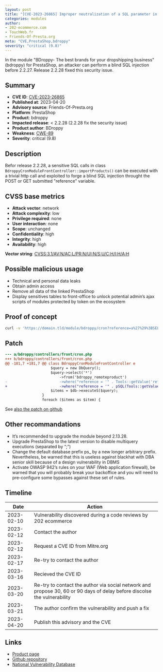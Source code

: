 ```yaml
---
layout: post
title: "[CVE-2023-26865] Improper neutralization of a SQL parameter in bdroppy module for PrestaShop"
categories: modules
author:
- 202-ecommerce.com
- TouchWeb.fr
- Friends-Of-Presta.org
meta: "CVE,PrestaShop,bdroppy"
severity: "critical (9.8)"
---
```


In the module "BDroppy- The best brands for your dropshipping business" (bdroppy) for PrestaShop, an attacker can perform a blind SQL injection before 2.2.27. Release 2.2.28 fixed this security issue.

## Summary

* **CVE ID**: [CVE-2023-26865](https://cve.mitre.org/cgi-bin/cvename.cgi?name=CVE-2023-26865)
* **Published at**: 2023-04-20
* **Advisory source**: Friends-Of-Presta.org
* **Platform**: PrestaShop
* **Product**: bdroppy
* **Impacted release**: < 2.2.28 (2.2.28 fix the security issue)
* **Product author**: BDroppy
* **Weakness**: [CWE-89](https://cwe.mitre.org/data/definitions/89.html)
* **Severity**: critical (9.8)

## Description

Befor release 2.2.28, a sensitive SQL calls in class `BdroppyCronModuleFrontController::importProducts()` can be executed with a trivial http call and exploited to forge a blind SQL injection throught the POST or GET submitted "reference" variable.


## CVSS base metrics

* **Attack vector**: network
* **Attack complexity**: low
* **Privilege required**: none
* **User interaction**: none
* **Scope**: unchanged
* **Confidentiality**: high
* **Integrity**: high
* **Availability**: high

**Vector string**: [CVSS:3.1/AV:N/AC:L/PR:N/UI:N/S:U/C:H/I:H/A:H](https://nvd.nist.gov/vuln-metrics/cvss/v3-calculator?vector=AV:N/AC:L/PR:N/UI:N/S:U/C:H/I:H/A:H)

## Possible malicious usage

* Technical and personal data leaks
* Obtain admin access
* Remove all data of the linked PrestaShop
* Display sensitives tables to front-office to unlock potential admin’s ajax scripts of modules protected by token on the ecosystem


## Proof of concept

```bash
curl -v 'https://domain.tld/module/bdroppy/cron?reference=a%27%29%3BSELECT%20SLEEP%2825%29%3B--'
```

## Patch

```diff
--- a/bdroppy/controllers/front/cron.php
+++ b/bdroppy/controllers/front/cron.php
@@ -181,7 +181,7 @@ class BdroppyCronModuleFrontController e
                     $query = new DbQuery();
                     $query->select('*')
                         ->from('bdroppy_remoteproduct')
-                        ->where("reference = '" . Tools::getValue('reference') . "'");
+                        ->where("reference = '" . pSQL(Tools::getValue('reference')) . "'");
                     $items = $db->executeS($query);
                 }
                 foreach ($items as $item) {
```

See [also the patch on github](https://github.com/idt-spa/bdroppy-prestashop-plugin/commit/ec5903b88a898163727a396b9cb5bc3de86ef450.patch)

## Other recommandations

* It’s recommended to upgrade the module beyond 2.13.28.
* Upgrade PrestaShop to the latest version to disable multiquery executions (separated by “;”)
* Change the default database prefix ps_ by a new longer arbitrary prefix. Nevertheless, be warned that this is useless against blackhat with DBA senior skill because of a design vulnerability in DBMS
* Activate OWASP 942’s rules on your WAF (Web application firewall), be warned that you will probably break your backoffice and you will need to pre-configure some bypasses against these set of rules.


## Timeline

| Date | Action |
|--|--|
| 2023-02-10 |Vulnerability discovered during a code reviews by 202 ecommerce|
| 2023-02-12 |Contact the author|
| 2023-02-12 |Request a CVE ID from Mitre.org|
| 2023-02-17 |Re-try to contact the author|
| 2023-03-16 |Recieved the CVE ID|
| 2023-03-20 |Re-try to contact the author via social network and propose 30, 60 or 90 days of delay before discolse the vulnerability|
| 2023-03-21 |The author confirm the vulnerability and push a fix|
| 2023-04-20 |Publish this advisory and the CVE|

## Links

* [Product page](https://bdroppy.com/fr/dropshipping-app-integrations-bdroppy/)
* [Github repository](https://github.com/idt-spa/bdroppy-prestashop-plugin)
* [National Vulnerability Database](https://nvd.nist.gov/vuln/detail/CVE-2023-26865)

